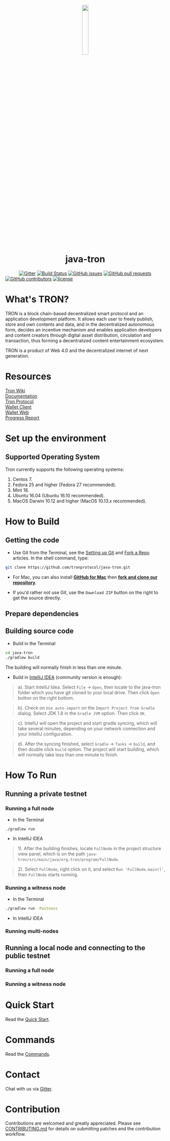 <h1 align="center">
  <br>
  <img width=20% src="https://raw.githubusercontent.com/tronprotocol/wiki/master/images/java-tron.png">
  <br>
  java-tron
  <br>
</h1>

&nbsp;&nbsp;&nbsp;&nbsp;&nbsp;&nbsp;&nbsp;&nbsp;&nbsp;&nbsp;
[![Gitter](https://img.shields.io/gitter/room/nwjs/nw.js.svg)](https://gitter.im/tronprotocol/java-tron)
[![Build Status](https://travis-ci.org/tronprotocol/java-tron.svg?branch=develop)](https://travis-ci.org/tronprotocol/java-tron)
[![GitHub issues](https://img.shields.io/github/issues/tronprotocol/java-tron.svg)](https://github.com/tronprotocol/java-tron/issues) 
[![GitHub pull requests](https://img.shields.io/github/issues-pr/tronprotocol/java-tron.svg)](https://github.com/tronprotocol/java-tron/pulls)
[![GitHub contributors](https://img.shields.io/github/contributors/tronprotocol/java-tron.svg)](https://github.com/tronprotocol/java-tron/graphs/contributors) 
[![license](https://img.shields.io/github/license/tronprotocol/java-tron.svg)](LICENSE)

# What's TRON?
TRON is a block chain-based decentralized smart protocol and an application development platform. It allows each user to freely publish, store and own contents and data, and in the decentralized autonomous form, decides an incentive mechanism and enables application developers and content creators through digital asset distribution, circulation and transaction, thus forming a decentralized content entertainment ecosystem.

TRON is a product of Web 4.0 and the decentralized internet of next generation.

# Resources
[Tron Wiki](http://wiki.tron.network/en/latest/)<br>
[Documentation](https://github.com/tronprotocol/java-tron)<br>
[Tron Protocol](https://github.com/tronprotocol/protocol)<br>
[Wallet Client](https://github.com/tronprotocol/wallet-cli)<br>
[Wallet Web](https://github.com/tronprotocol/Wallet_Web)<br>
[Progress Report](http://192.168.1.188:8090/pages/viewpage.action?pageId=1310722)<br>
# Set up the environment

## Supported Operating System
Tron currently supports the following operating systems:  
1. Centos 7.  
2. Fedora 25 and higher (Fedora 27 recommended).  
3. Mint 18.  
4. Ubuntu 16.04 (Ubuntu 16.10 recommended).  
5. MacOS Darwin 10.12 and higher (MacOS 10.13.x recommended). 
# How to Build

## Getting the code
* Use Git from the Terminal, see the [Setting up Git](https://help.github.com/articles/set-up-git/) and [Fork a Repo](https://help.github.com/articles/fork-a-repo/) articles.
In the shell command, type:<br>
```bash
git clone https://github.com/tronprotocol/java-tron.git
```

* For Mac, you can also install **[GitHub for Mac](https://mac.github.com/)** then **[fork and clone our repository](https://guides.github.com/activities/forking/)**. 

* If you'd rather not use Git, use the `Download ZIP` button on the right to get the source directly.
## Prepare dependencies

## Building source code
* Build in the Terminal
```bash
cd java-tron
./gradlew build
```
The building will normally finish in less than one minute.

* Build in [IntelliJ IDEA](https://www.jetbrains.com/idea/) (community version is enough):
> a). Start IntelliJ Idea. Select `File` -> `Open`, then locate to the java-tron folder which you have git cloned to your local drive. Then click `Open` button on the right bottom.<br>

> b). Check on `Use auto-import` on the `Import Project from Gradle` dialog. Select JDK 1.8 in the `Gradle JVM` option. Then click `OK`.<br>

> c). IntelliJ will open the project and start gradle syncing, which will take several minutes, depending on your network connection and your IntelliJ configuration. 

> d). After the syncing finished, select `Gradle` -> `Tasks` -> `build`, and then double click `build` option.  The project will start building, which will normally take less than one minute to finish.

# How To Run

## Running a private testnet

### Running a full node
* In the Terminal
```bash
./gradlew run
```

* In IntelliJ IDEA
> 1).  After the building finishes, locate `FullNode` in the project structure view panel, which is on the path `java-tron/src/main/java/org.tron/program/FullNode`.

> 2).  Select `FullNode`, right click on it, and select `Run 'FullNode.main()'`, then `FullNode` starts running.

### Running a witness node
* In the Terminal
```bash
./gradlew run -Pwitness
```

* In IntelliJ IDEA<br>

### Running multi-nodes

## Running a local node and connecting to the public testnet 

### Running a full node

### Running a witness node 


# Quick Start

Read the [Quick Start](http://wiki.tron.network/en/latest/quick_start.html).


# Commands
Read the [Commands](http://wiki.tron.network/en/latest/quick_start.html#commands).

# Contact

Chat with us via [Gitter](https://gitter.im/tronprotocol/java-tron).

# Contribution
Contributions are welcomed and greatly appreciated. Please see [CONTRIBUTING.md](CONTRIBUTING.md) for details on submitting patches and the contribution workflow.

